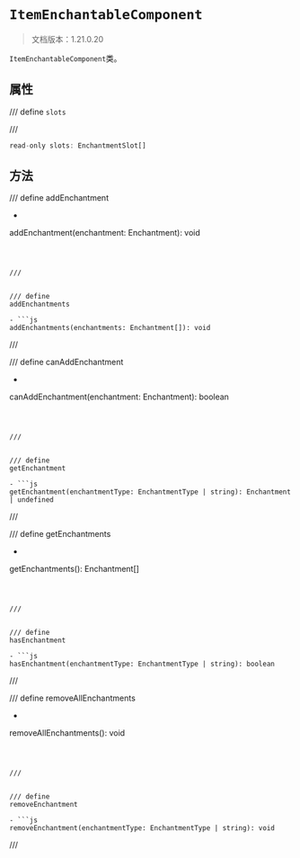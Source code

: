 # `ItemEnchantableComponent`

> 文档版本：1.21.0.20

`ItemEnchantableComponent`类。

## 属性

/// define
`slots`


///

```js
read-only slots: EnchantmentSlot[]
```


## 方法

/// define
addEnchantment

- ```js
addEnchantment(enchantment: Enchantment): void
```



///


/// define
addEnchantments

- ```js
addEnchantments(enchantments: Enchantment[]): void
```



///


/// define
canAddEnchantment

- ```js
canAddEnchantment(enchantment: Enchantment): boolean
```



///


/// define
getEnchantment

- ```js
getEnchantment(enchantmentType: EnchantmentType | string): Enchantment | undefined
```



///


/// define
getEnchantments

- ```js
getEnchantments(): Enchantment[]
```



///


/// define
hasEnchantment

- ```js
hasEnchantment(enchantmentType: EnchantmentType | string): boolean
```



///


/// define
removeAllEnchantments

- ```js
removeAllEnchantments(): void
```



///


/// define
removeEnchantment

- ```js
removeEnchantment(enchantmentType: EnchantmentType | string): void
```



///

